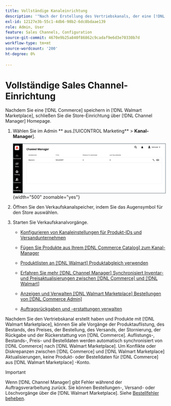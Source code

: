 ```yaml
---
title: Vollständige Kanaleinrichtung
description: '"Nach der Erstellung des Vertriebskanals, der eine [!DNL Commerce] Store-Ansicht zu [!DNL Walmart Marketplace], öffnen Sie den Kanal und schließen Sie die Kanalkonfiguration ab. Starten Sie dann den Prozess, um Produkte hinzuzufügen, Listen, Bestände, Preise und Bestellungen von [!DNL Channel Manager].'''
exl-id: 12127e3b-55c1-4db6-98b2-6dc8bdaae139
role: Admin, User
feature: Sales Channels, Configuration
source-git-commit: 4670e9b25a840f86862c9cadaf9e6d3e70330b7d
workflow-type: tm+mt
source-wordcount: '200'
ht-degree: 0%

---
```


# Vollständige Sales Channel-Einrichtung

Nachdem Sie eine [!DNL Commerce] speichern in [!DNL Walmart Marketplace], schließen Sie die Store-Einrichtung über [!DNL Channel Manager] Homepage.

1. Wählen Sie im Admin ** aus.[!UICONTROL Marketing** > **Kanal-Manager**].

   ![Verwalten von Kanal-Manager-Stores](assets/channel-manager-setup-first-store.png){width="500" zoomable="yes"}

1. Öffnen Sie den Verkaufskanalspeicher, indem Sie das Augensymbol für den Store auswählen.

1. Starten Sie Verkaufskanalvorgänge.

   - [Konfigurieren von Kanaleinstellungen für Produkt-IDs und Versandunternehmen](settings-overview.md)

   - [Fügen Sie Produkte aus Ihrem [!DNL Commerce Catalog] zum Kanal-Manager](add-products-to-channel-store.md)

   - [Produktlisten an [!DNL Walmart] Produktabgleich verwenden](connect-listings-to-marketplace.md)

   - [Erfahren Sie mehr [!DNL Channel Manager] Synchronisiert Inventar- und Preisaktualisierungen zwischen [!DNL Commerce] und [!DNL Walmart]](inventory-and-price-updates.md)

   - [Anzeigen und Verwalten [!DNL Walmart Marketplace] Bestellungen von [!DNL Commerce Admin]](manage-orders.md)

   - [Auftragsrückgaben und -erstattungen verwalten](return-refund-orders.md)

Nachdem Sie den Vertriebskanal erstellt haben und Produkte mit [!DNL Walmart Marketplace], können Sie alle Vorgänge der Produktauflistung, des Bestands, des Preises, der Bestellung, des Versands, der Stornierung, der Rückgabe und der Rückerstattung von [!DNL Commerce]. Auflistungs-, Bestands-, Preis- und Bestelldaten werden automatisch synchronisiert von [!DNL Commerce] nach [!DNL Walmart Marketplace]. Um Konflikte oder Diskrepanzen zwischen [!DNL Commerce] und [!DNL Walmart Marketplace] Aktualisierungen, keine Produkt- oder Bestelldaten für [!DNL Commerce] aus [!DNL Walmart Marketplace] -Konto.

>[!IMPORTANT]
>
>Wenn [!DNL Channel Manager] gibt Fehler während der Auftragsverarbeitung zurück. Sie können Bestellungen-, Versand- oder Löschvorgänge über die [!DNL Walmart Marketplace]. Siehe [Bestellfehler beheben](process-orders.md#fix-order-errors).

